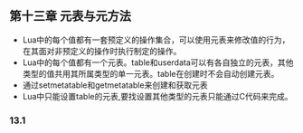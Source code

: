 ## 第十三章 元表与元方法
- Lua中的每个值都有一套预定义的操作集合，可以使用元表来修改值的行为，在其面对非预定义的操作时执行制定的操作。
- Lua中的每个值都有一个元表。table和userdata可以有各自独立的元表，其他类型的值共用其所属类型的单一元表。table在创建时不会自动创建元表。
- 通过setmetatable和getmetatable来创建和获取元表
- Lua中只能设置table的元表,要找设置其他类型的元表只能通过C代码来完成。
### 13.1 